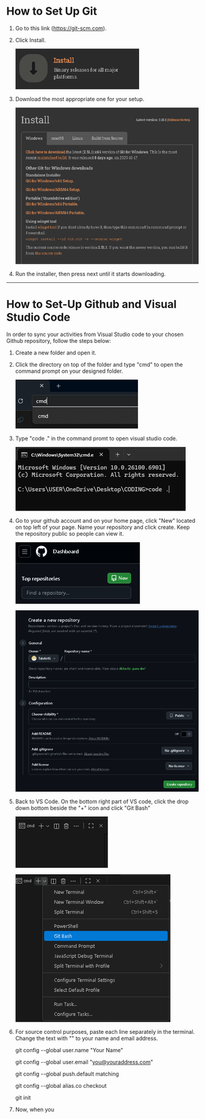 # How to Set Up Git

1. Go to this link (https://git-scm.com).
2. Click Install.

    ![](pictures/click%20install.png)

3. Download the most appropriate one for your setup.

    ![](pictures/Installer.png)

4. Run the installer, then press next until it starts downloading.

---

# How to Set-Up Github and Visual Studio Code

In order to sync your activities from Visual Studio code to your chosen Github repository, follow the steps below:

1. Create a new folder and open it.
2. Click the directory on top of the folder and type "cmd" to open the command prompt on your designed folder.

    ![](pictures/cmd.png)

3. Type "code ." in the command promt to open visual studio code.

    ![](pictures/command%20prompt.png)

4. Go to your github account and on your home page, click "New" located on top left of your page. Name your repository and click create. Keep the repository public so people can view it.

    ![](pictures/new.png)

    ![](/pictures/create%20repository.png)

5. Back to VS Code. On the bottom right part of VS code, click the drop down bottom beside the "+" icon and click "Git Bash"

    ![](/pictures/+%20Icon.png)

    ![](/pictures/git%20bash.png)

6. For source control purposes, paste each line separately in the terminal. Change the text with "" to your name and email address.

    git config --global user.name "Your Name"

    git config --global user.email "you@youraddress.com"

    git config --global push.default matching

    git config --global alias.co checkout

    git init

7. Now, when you